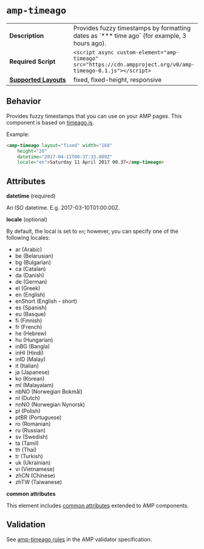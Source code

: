 <!--
Copyright 2017 The AMP HTML Authors. All Rights Reserved.

Licensed under the Apache License, Version 2.0 (the "License");
you may not use this file except in compliance with the License.
You may obtain a copy of the License at

      http://www.apache.org/licenses/LICENSE-2.0

Unless required by applicable law or agreed to in writing, software
distributed under the License is distributed on an "AS-IS" BASIS,
WITHOUT WARRANTIES OR CONDITIONS OF ANY KIND, either express or implied.
See the License for the specific language governing permissions and
limitations under the License.
-->

# <a name="`amp-timeago`"></a> `amp-timeago`

<table>
  <tr>
    <td width="40%"><strong>Description</strong></td>
    <td>Provides fuzzy timestamps by formatting dates as `*** time ago` (for example, 3 hours ago).</td>
  </tr>
  <tr>
    <td width="40%"><strong>Required Script</strong></td>
    <td><code>&lt;script async custom-element="amp-timeago" src="https://cdn.ampproject.org/v0/amp-timeago-0.1.js">&lt;/script></code></td>
  </tr>
  <tr>
    <td width="40%"><strong><a href="https://www.ampproject.org/docs/guides/responsive/control_layout.html">Supported Layouts</a></strong></td>
    <td>fixed, fixed-height, responsive</td>
  </tr>
</table>

## Behavior

Provides fuzzy timestamps that you can use on your AMP pages. This component is based on <a href="https://github.com/hustcc/timeago.js">timeago.js</a>.

Example:

```html
<amp-timeago layout="fixed" width="160"
    height="20"
    datetime="2017-04-11T00:37:33.809Z"
    locale="en">Saturday 11 April 2017 00.37</amp-timeago>
```

## Attributes

**datetime** (required)

An ISO datetime. E.g. 2017-03-10T01:00:00Z.

**locale** (optional)

By default, the local is set to <code>en</code>; however, you can specify one of the following locales:

<ul>
  <li>ar (Arabic)</li>
  <li>be (Belarusian)</li>
  <li>bg (Bulgarian)</li>
  <li>ca (Catalan)</li>
  <li>da (Danish)</li>
  <li>de (German)</li>
  <li>el (Greek)</li>
  <li>en (English)</li>
  <li>enShort (English - short)</li>
  <li>es (Spanish)</li>
  <li>eu (Basque)</li>
  <li>fi (Finnish)</li>
  <li>fr (French)</li>
  <li>he (Hebrew)</li>
  <li>hu (Hungarian)</li>
  <li>inBG (Bangla)</li>
  <li>inHI (Hindi)</li>
  <li>inID (Malay)</li>
  <li>it (Italian)</li>
  <li>ja (Japanese)</li>
  <li>ko (Korean)</li>
  <li>ml (Malayalam)</li>
  <li>nbNO (Norwegian Bokmål)</li>
  <li>nl (Dutch)</li>
  <li>nnNO (Norwegian Nynorsk)</li>
  <li>pl (Polish)</li>
  <li>ptBR (Portuguese)</li>
  <li>ro (Romanian)</li>
  <li>ru (Russian)</li>
  <li>sv (Swedish)</li>
  <li>ta (Tamil)</li>
  <li>th (Thai)</li>
  <li>tr (Turkish)</li>
  <li>uk (Ukrainian)</li>
  <li>vi (Vietnamese)</li>
  <li>zhCN (Chinese)</li>
  <li>zhTW (Taiwanese)</li>
</ul>

**common attributes**

This element includes [common attributes](https://www.ampproject.org/docs/reference/common_attributes) extended to AMP components.

## Validation

See [amp-timeago rules](https://github.com/ampproject/amphtml/blob/master/extensions/amp-timeago/validator-amp-timeago.protoascii) in the AMP validator specification.
